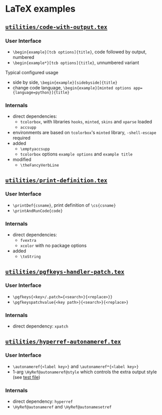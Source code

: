 # LaTeX examples

## [`utilities/code-with-output.tex`](utilities/code-with-output.tex)

### User Interface
 - `\begin{example}[tcb options]{title}`, code followed by output, numbered 
 - `\begin{example*}[tcb options]{title}`, unnumbered variant

Typical configured usage
 - side by side, `\begin{example}[sidebyside]{title}`
 - change code language, `\begin{example}[minted options app={language=python}]{title}`

### Internals
 - direct dependencies: 
   - `tcolorbox`, with libraries `hooks`, `minted`, `skins` and `xparse` loaded
   - `accsupp`
 - environments are based on `tcolorbox`'s  `minted` library, `-shell-escape` required
 - added
   - `\emptyaccsupp`
   - `tcolorbox` options `example options` and `example title`
 - modified
   - `\theFancyVerbLine`


## [`utilities/print-definition.tex`](utilities/print-definition.tex)

### User Interface
 - `\printDef{csname}`, print definition of `\cs{csname}`
 - `\printAndRunCode{code}`

### Internals
 - direct dependencies:
   - `fvextra`
   - `xcolor` with no package options
 - added
   - `\toString`


## [`utilities/pgfkeys-handler-patch.tex`](utilities/pgfkeys-handler-patch.tex)

### User Interface
 - `\pgfkeys{<key>/.patch={<search>}{<replace>}}`
 - `\pgfkeyspatchvalue{<key path>}{<search>}{<replace>}`

### Internals
 - direct dependency: `xpatch`


## [`utilities/hyperref-autonameref.tex`](utilities/hyperref-autonameref.tex)

### User Interface
  - `\autonameref{<label key>}` and `\autonameref*{<label key>}`
  - 1-arg `\HyRef@autonameref@style` which controls the extra output style (see [test file](test/hyperref-autonameref-test.tex))

### Internals
  - direct dependency: `hyperref`
  - `\HyRef@autonameref` and `\HyRef@autonamesetref`
